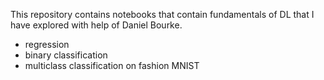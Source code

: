This repository contains notebooks that contain fundamentals of DL that I have explored with help of Daniel Bourke.
* regression
* binary classification
* multiclass classification on fashion MNIST

